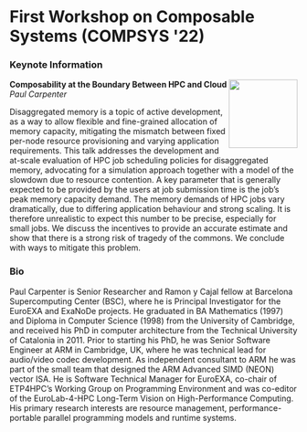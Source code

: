 # First Workshop on Composable Systems (COMPSYS '22)

### Keynote Information

<img align="right" width="120" src="/compsys22/speakers/PaulCarpenter.jpeg">

**Composability at the Boundary Between HPC and Cloud**  
*Paul Carpenter*

Disaggregated memory is a topic of active development, as a way to allow flexible and fine-grained allocation of memory capacity, mitigating the mismatch between fixed per-node resource provisioning and varying application requirements. This talk addresses the development and at-scale evaluation of HPC job scheduling policies for disaggregated memory, advocating for a simulation approach together with a model of the slowdown due to resource contention. A key parameter that is generally expected to be provided by the users at job submission time is the job’s peak memory capacity demand. The memory demands of HPC jobs vary dramatically, due to differing application behaviour and strong scaling. It is therefore unrealistic to expect this number to be precise, especially for small jobs. We discuss the incentives to provide an accurate estimate and show that there is a strong risk of tragedy of the commons. We conclude with ways to mitigate this problem.

### Bio

Paul Carpenter is Senior Researcher and Ramon y Cajal fellow at Barcelona Supercomputing Center (BSC), where he is Principal Investigator for the EuroEXA and ExaNoDe projects. He graduated in BA Mathematics (1997) and Diploma in Computer Science (1998) from the University of Cambridge, and received his PhD in computer architecture from the Technical University of Catalonia in 2011. Prior to starting his PhD, he was Senior Software Engineer at ARM in Cambridge, UK, where he was technical lead for audio/video codec development. As independent consultant to ARM he was part of the small team that designed the ARM Advanced SIMD (NEON) vector ISA. He is Software Technical Manager for EuroEXA, co-chair of ETP4HPC’s Working Group on Programming Environment and was co-editor of the EuroLab-4-HPC Long-Term Vision on High-Performance Computing. His primary research interests are resource management, performance-portable parallel programming models and runtime systems.

